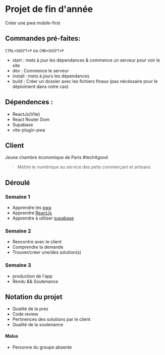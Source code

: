 # Projet de fin d'année

Créer une pwa mobile-first

## Commandes pré-faites:

`CTRL+SHIFT+P` ou `CMD+SHIFT+P`
- start : mets à jour les dépendances & commence un serveur pour voir le site
- dev : Commence le serveur
- install : mets à jours les dépendances
- build : Créer un dossier avec les fichiers finaux (pas nécéssaire pour le déploiment dans notre cas)


## Dépendences : 

- ReactJs(Vite)
- React Router Dom
- Supabase
- vite-plugin-pwa

## Client

Jeune chambre économique de Paris 
#tech4good

>Mettre le numérique au service des petis commerçant et artisans

## Déroulé

### Semaine 1

- Apprendre les [pwa](https://web.dev/learn/pwa)
- Apprendre [ReactJs](https://reactjs.org)
- Apprendre à utiliser [supabase](https://supabase.com/)

### Semaine 2 

- Rencontre avec le client
- Comprendre la demande
- Trouver/créer une/des solution(s)

### Semaine 3

- production de l'app
- Rendu && Soutenance


## Notation du projet

- Qualité de la prez
- Code review
- Pertinences des solutions par le client
- Qualité de la soutenance

#### Malus

- Personne du groupe absente

